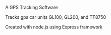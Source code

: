 A GPS Tracking Software

Tracks gps car units GL100, GL200, and TT8750

Created with node.js using Express framework